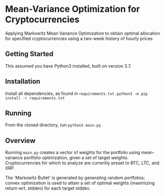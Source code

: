 # Mean-Variance Optimization for Cryptocurrencies
Applying Markowitz Mean Variance Optimization to obtain optimal allocation for specified cryptocurrencies using a two-week history of hourly prices

## Getting Started
This assumed you have Python3 installed, built on version 3.7.

## Installation
Install all dependencies, as found in `requirements.txt`.
```python3 -m pip install -r requirements.txt```

## Running
From the cloned directory, run `python3 main.py`

## Overview
Running `main.py` creates a vector of weights for the portfolio using mean-variance portfolio optimization, given a set of target weights. Cryptocurrencies for which to analyze are currently preset to BTC, LTC, and XRP.

The 'Markowitz Bullet' is generated by generating random portfolios; convex optimization is used to attain a set of optimal weights (maximizing return wrt. stddev) for each target stddev.